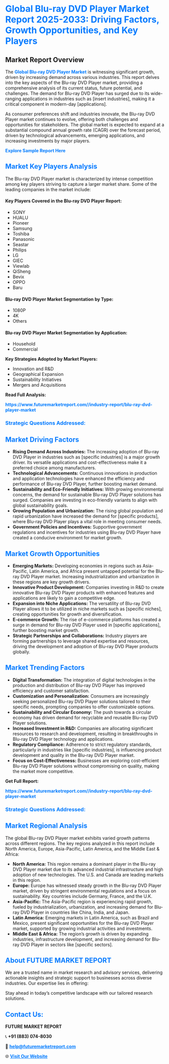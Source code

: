 <h1 style="color: #007BFF;">Global Blu-ray DVD Player Market Report 2025-2033: Driving Factors, Growth Opportunities, and Key Players</h1>

<section id="overview">
<h2>Market Report Overview</h2>
<p>The <a href="https://www.futuremarketreport.com//industry-report/blu-ray-dvd-player-market" style="color: #007BFF; text-decoration: none;"><strong>Global Blu-ray DVD Player Market</strong></a> is witnessing significant growth, driven by increasing demand across various industries. This report delves into the key aspects of the Blu-ray DVD Player market, providing a comprehensive analysis of its current status, future potential, and challenges. The demand for Blu-ray DVD Player has surged due to its wide-ranging applications in industries such as [insert industries], making it a critical component in modern-day [applications].</p>
<p>As consumer preferences shift and industries innovate, the Blu-ray DVD Player market continues to evolve, offering both challenges and opportunities for stakeholders. The global market is expected to expand at a substantial compound annual growth rate (CAGR) over the forecast period, driven by technological advancements, emerging applications, and increasing investments by major players.</p>
</section>

<section id="overview">
<p><a href="https://www.futuremarketreport.com//request-sample/reportId=76688" style="color: #007BFF; text-decoration: none;"><strong>Explore Sample Report Here</strong></a></p>
</section>

<section id="key-players">
<h2 style="color: #007BFF;">Market Key Players Analysis</h2>
<p>The Blu-ray DVD Player market is characterized by intense competition among key players striving to capture a larger market share. Some of the leading companies in the market include:</p>
<h4>Key Players Covered in the Blu-ray DVD Player Report:</h4>
<ul><li>SONY</li><li>HUALU</li><li>Pioneer</li><li>Samsung</li><li>Toshiba</li><li>Panasonic</li><li>Seastar</li><li>Philips</li><li>LG</li><li>GIEC</li><li>Viewlab</li><li>QiSheng</li><li>Bevix</li><li>OPPO</li><li>Baru</li></ul>
<h4>Blu-ray DVD Player Market Segmentation by Type:</h4>
<ul><li>1080P</li><li>4K</li><li>Others</li></ul>

<h4>Blu-ray DVD Player Market Segmentation by Application:</h4>
<ul><li>Household</li><li>Commercial</li></ul>
<p><strong>Key Strategies Adopted by Market Players:</strong></p>
<ul>
<li>Innovation and R&D</li>
<li>Geographical Expansion</li>
<li>Sustainability Initiatives</li>
<li>Mergers and Acquisitions</li>
</ul>
</section>

<section>
<p><strong>Read Full Analysis: </strong></p><a href="https://www.futuremarketreport.com//industry-report/blu-ray-dvd-player-market" style="color: #007BFF; text-decoration: none;"><strong>https://www.futuremarketreport.com//industry-report/blu-ray-dvd-player-market</strong></a>
<h3 style="color: #007BFF;">Strategic Questions Addressed:</h3>
</section>

<section id="driving-factors">
<h2 style="color: #007BFF;">Market Driving Factors</h2>
<ul>
<li><strong>Rising Demand Across Industries:</strong> The increasing adoption of Blu-ray DVD Player in industries such as [specific industries] is a major growth driver. Its versatile applications and cost-effectiveness make it a preferred choice among manufacturers.</li>
<li><strong>Technological Advancements:</strong> Continuous innovations in production and application technologies have enhanced the efficiency and performance of Blu-ray DVD Player, further boosting market demand.</li>
<li><strong>Sustainability and Eco-Friendly Initiatives:</strong> With growing environmental concerns, the demand for sustainable Blu-ray DVD Player solutions has surged. Companies are investing in eco-friendly variants to align with global sustainability goals.</li>
<li><strong>Growing Population and Urbanization:</strong> The rising global population and rapid urbanization have increased the demand for [specific products], where Blu-ray DVD Player plays a vital role in meeting consumer needs.</li>
<li><strong>Government Policies and Incentives:</strong> Supportive government regulations and incentives for industries using Blu-ray DVD Player have created a conducive environment for market growth.</li>
</ul>
</section>

<section id="growth-opportunities">
<h2 style="color: #007BFF;">Market Growth Opportunities</h2>
<ul>
<li><strong>Emerging Markets:</strong> Developing economies in regions such as Asia-Pacific, Latin America, and Africa present untapped potential for the Blu-ray DVD Player market. Increasing industrialization and urbanization in these regions are key growth drivers.</li>
<li><strong>Innovative Product Development:</strong> Companies investing in R&D to create innovative Blu-ray DVD Player products with enhanced features and applications are likely to gain a competitive edge.</li>
<li><strong>Expansion into Niche Applications:</strong> The versatility of Blu-ray DVD Player allows it to be utilized in niche markets such as [specific niches], creating opportunities for growth and diversification.</li>
<li><strong>E-commerce Growth:</strong> The rise of e-commerce platforms has created a surge in demand for Blu-ray DVD Player used in [specific applications], further boosting market growth.</li>
<li><strong>Strategic Partnerships and Collaborations:</strong> Industry players are forming partnerships to leverage shared expertise and resources, driving the development and adoption of Blu-ray DVD Player products globally.</li>
</ul>
</section>

<section id="trending-factors">
<h2 style="color: #007BFF;">Market Trending Factors</h2>
<ul>
<li><strong>Digital Transformation:</strong> The integration of digital technologies in the production and distribution of Blu-ray DVD Player has improved efficiency and customer satisfaction.</li>
<li><strong>Customization and Personalization:</strong> Consumers are increasingly seeking personalized Blu-ray DVD Player solutions tailored to their specific needs, prompting companies to offer customizable options.</li>
<li><strong>Sustainability and Circular Economy:</strong> The push towards a circular economy has driven demand for recyclable and reusable Blu-ray DVD Player solutions.</li>
<li><strong>Increased Investment in R&D:</strong> Companies are allocating significant resources to research and development, resulting in breakthroughs in Blu-ray DVD Player technology and applications.</li>
<li><strong>Regulatory Compliance:</strong> Adherence to strict regulatory standards, particularly in industries like [specific industries], is influencing product development and quality in the Blu-ray DVD Player market.</li>
<li><strong>Focus on Cost-Effectiveness:</strong> Businesses are exploring cost-efficient Blu-ray DVD Player solutions without compromising on quality, making the market more competitive.</li>
</ul>
</section>

<section>
<p><strong>Get Full Report: </strong></p><a href="https://www.futuremarketreport.com//industry-report/blu-ray-dvd-player-market" style="color: #007BFF; text-decoration: none;"><strong>https://www.futuremarketreport.com//industry-report/blu-ray-dvd-player-market</strong></a>
<h3 style="color: #007BFF;">Strategic Questions Addressed:</h3>
</section>


<section id="regional-analysis">
<h2 style="color: #007BFF;">Market Regional Analysis</h2>
<p>The global Blu-ray DVD Player market exhibits varied growth patterns across different regions. The key regions analyzed in this report include North America, Europe, Asia-Pacific, Latin America, and the Middle East & Africa:</p>
<ul>
<li><strong>North America:</strong> This region remains a dominant player in the Blu-ray DVD Player market due to its advanced industrial infrastructure and high adoption of new technologies. The U.S. and Canada are leading markets in this region.</li>
<li><strong>Europe:</strong> Europe has witnessed steady growth in the Blu-ray DVD Player market, driven by stringent environmental regulations and a focus on sustainability. Key countries include Germany, France, and the U.K.</li>
<li><strong>Asia-Pacific:</strong> The Asia-Pacific region is experiencing rapid growth, fueled by industrialization, urbanization, and increasing demand for Blu-ray DVD Player in countries like China, India, and Japan.</li>
<li><strong>Latin America:</strong> Emerging markets in Latin America, such as Brazil and Mexico, present significant opportunities for the Blu-ray DVD Player market, supported by growing industrial activities and investments.</li>
<li><strong>Middle East & Africa:</strong> The region’s growth is driven by expanding industries, infrastructure development, and increasing demand for Blu-ray DVD Player in sectors like [specific sectors].</li>
</ul>
</section>

<footer>
<h2 style="color: #007BFF;">About FUTURE MARKET REPORT</h2>
<p>We are a trusted name in market research and advisory services, delivering actionable insights and strategic support to businesses across diverse industries. Our expertise lies in offering:</p>

<p>Stay ahead in today’s competitive landscape with our tailored research solutions.</p>

<h2 style="color: #007BFF;">Contact Us:</h2>
<p><strong>FUTURE MARKET REPORT</strong></p>
<p>📞 <strong>+91 (883) 074-8030</strong></p>
<p>📧 <strong><a href="mailto:help@futuremarketreport.com" style="color: #007BFF;">help@futuremarketreport.com</a></strong></p>
<p>🌐 <strong><a href="https://www.futuremarketreport.com/" style="color: #007BFF;">Visit Our Website</a></strong></p>
</footer>